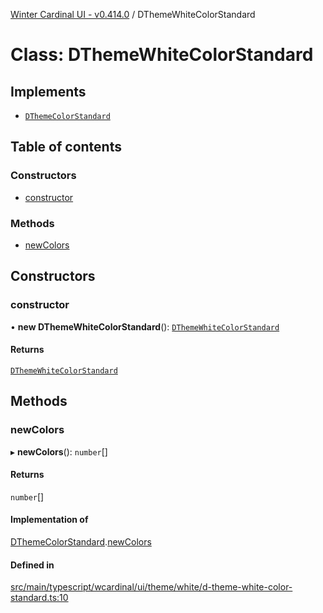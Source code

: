 [Winter Cardinal UI - v0.414.0](../index.md) / DThemeWhiteColorStandard

# Class: DThemeWhiteColorStandard

## Implements

- [`DThemeColorStandard`](../interfaces/DThemeColorStandard.md)

## Table of contents

### Constructors

- [constructor](DThemeWhiteColorStandard.md#constructor)

### Methods

- [newColors](DThemeWhiteColorStandard.md#newcolors)

## Constructors

### constructor

• **new DThemeWhiteColorStandard**(): [`DThemeWhiteColorStandard`](DThemeWhiteColorStandard.md)

#### Returns

[`DThemeWhiteColorStandard`](DThemeWhiteColorStandard.md)

## Methods

### newColors

▸ **newColors**(): `number`[]

#### Returns

`number`[]

#### Implementation of

[DThemeColorStandard](../interfaces/DThemeColorStandard.md).[newColors](../interfaces/DThemeColorStandard.md#newcolors)

#### Defined in

[src/main/typescript/wcardinal/ui/theme/white/d-theme-white-color-standard.ts:10](https://github.com/winter-cardinal/winter-cardinal-ui/blob/v0.414.0/src/main/typescript/wcardinal/ui/theme/white/d-theme-white-color-standard.ts#L10)
